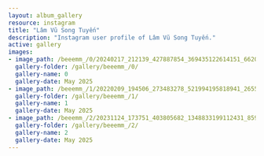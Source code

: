 ```yaml
---
layout: album_gallery
resource: instagram
title: "Lâm Vũ Song Tuyến"
description: "Instagram user profile of Lâm Vũ Song Tuyến."
active: gallery
images: 
- image_path: /beeemm_/0/20240217_212139_427887854_369435122614151_6620383379893002182_n.jpg
  gallery-folder: /gallery/beeemm_/0/
  gallery-name: 0
  gallery-date: May 2025
- image_path: /beeemm_/1/20220209_194506_273483278_521994195818941_2655380980486924829_n.jpg
  gallery-folder: /gallery/beeemm_/1/
  gallery-name: 1
  gallery-date: May 2025
- image_path: /beeemm_/2/20231124_173751_403805682_1348833199112431_8593621213905350936_n.jpg
  gallery-folder: /gallery/beeemm_/2/
  gallery-name: 2
  gallery-date: May 2025
---
```

